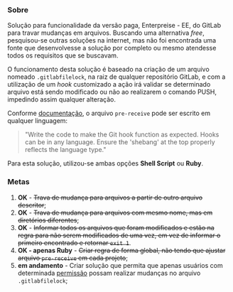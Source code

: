 ### Sobre
Solução para funcionalidade da versão paga, Enterpreise - EE, do GitLab para travar mudanças em arquivos. Buscando uma alternativa _free_, pesquisou-se  outras soluções na internet, mas não foi encontrada uma fonte que desenvolvesse a solução por completo ou mesmo atendesse todos os requisitos que se buscavam.  

O funcionamento desta solução é baseado na criação de um arquivo nomeado `.gitlabfilelock`, na raiz de qualquer repositório GitLab, e com a utilização de um _hook_ customizado a ação irá validar se determinado arquivo está sendo modificado ou não ao realizarem o comando PUSH, impedindo  assim qualquer alteração.  

Conforme [documentação](https://docs.gitlab.com/ee/administration/custom_hooks.html), o arquivo `pre-receive` pode ser escrito em qualquer linguagem:
> "Write the code to make the Git hook function as expected. Hooks can be in any language. Ensure the 'shebang' at the top properly reflects the language type."

Para esta solução, utilizou-se ambas opções **Shell Script** ou **Ruby**.

### Metas
1. **OK** - ~~Trava de mudança para arquivos a partir de outro arquivo descritor~~;
2. **OK** - ~~Trava de mudança para arquivos com mesmo nome, mas em diretórios diferentes~~;
3. **OK** - ~~Informar todos os arquivos que foram modificados e estão na regra para não serem modificados de uma vez, em vez de informar o primeiro encontrado e retornar `exit 1`~~.
4. **OK - apenas Ruby** - ~~Criar regra de forma global, não tendo que ajustar arquivo `pre-receive` em cada projeto~~; 
5. **em andamento** - Criar solução que permita que apenas usuários com determinada [permissão](https://docs.gitlab.com/ee/user/permissions.html) possam realizar mudanças no arquivo `.gitlabfilelock`;
